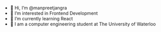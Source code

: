 - 👋 Hi, I’m @manpreetjangra
- 👀 I’m interested in Frontend Development 
- 🌱 I’m currently learning React 
- 🏫 I am a computer engineering student at The University of Waterloo

<!---
manpreetjangra/manpreetjangra is a ✨ special ✨ repository because its `README.md` (this file) appears on your GitHub profile.
You can click the Preview link to take a look at your changes.
--->
